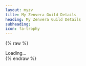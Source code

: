 ```yaml
---
layout: myzv
title: My Zenvera Guild Details
heading: My Zenvera Guild Details
subheading:
icon: fa-trophy
---
```

{% raw %}
<div id="details">Loading...</div>
<script src="//cdnjs.cloudflare.com/ajax/libs/jquery-url-parser/2.3.1/purl.min.js"></script>
<script>
    $(document).ready( function() {
        var myzv = ('https:' == document.location.protocol ? 'https://myzv.herokuapp.com/' : 'http://my.zenvera.com/');
        var id = $.url().param('id');
        $.get(myzv+'view-guild.php?id='+id, function(data) { $('#details').html(data); });
    });
</script>
{% endraw %}